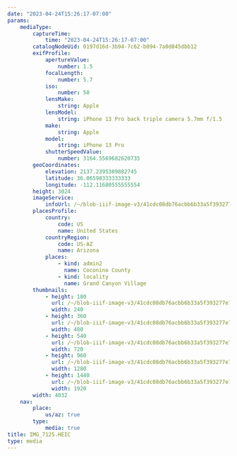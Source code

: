 ```yaml
---
date: "2023-04-24T15:26:17-07:00"
params:
    mediaType:
        captureTime:
            time: "2023-04-24T15:26:17-07:00"
        catalogNodeUid: 0197d16d-3b94-7c62-b094-7a0d845dbb12
        exifProfile:
            apertureValue:
                number: 1.5
            focalLength:
                number: 5.7
            iso:
                number: 50
            lensMake:
                string: Apple
            lensModel:
                string: iPhone 13 Pro back triple camera 5.7mm f/1.5
            make:
                string: Apple
            model:
                string: iPhone 13 Pro
            shutterSpeedValue:
                number: 3164.5569682620735
        geoCoordinates:
            elevation: 2137.2395309882745
            latitude: 36.06598333333333
            longitude: -112.11680555555554
        height: 3024
        imageService:
            infoUrl: /~/blob-iiif-image-v3/41cdc08db76acbb6b33a5f393277e761ddcb71cfac0f0da7759af8776f39a324/info.json
        placesProfile:
            country:
                code: US
                name: United States
            countryRegion:
                code: US-AZ
                name: Arizona
            places:
                - kind: admin2
                  name: Coconino County
                - kind: locality
                  name: Grand Canyon Village
        thumbnails:
            - height: 180
              url: /~/blob-iiif-image-v3/41cdc08db76acbb6b33a5f393277e761ddcb71cfac0f0da7759af8776f39a324/full/240%2C180/0/default.jpg
              width: 240
            - height: 360
              url: /~/blob-iiif-image-v3/41cdc08db76acbb6b33a5f393277e761ddcb71cfac0f0da7759af8776f39a324/full/480%2C360/0/default.jpg
              width: 480
            - height: 540
              url: /~/blob-iiif-image-v3/41cdc08db76acbb6b33a5f393277e761ddcb71cfac0f0da7759af8776f39a324/full/720%2C540/0/default.jpg
              width: 720
            - height: 960
              url: /~/blob-iiif-image-v3/41cdc08db76acbb6b33a5f393277e761ddcb71cfac0f0da7759af8776f39a324/full/1280%2C960/0/default.jpg
              width: 1280
            - height: 1440
              url: /~/blob-iiif-image-v3/41cdc08db76acbb6b33a5f393277e761ddcb71cfac0f0da7759af8776f39a324/full/1920%2C1440/0/default.jpg
              width: 1920
        width: 4032
    nav:
        place:
            us/az: true
        type:
            media: true
title: IMG_7125.HEIC
type: media
---
```

